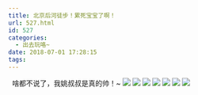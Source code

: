 ```yaml
---
title: 北京后河徒步！累死宝宝了啊！
url: 527.html
id: 527
categories:
  - 出去玩咯~
date: 2018-07-01 17:28:15
tags:
---
```


  啥都不说了，我姚叔叔是真的帅！~ [![](http://www.binkatherine.com/images/2018/08/IMG_2759-e1535362203891-225x300.jpg)](http://www.binkatherine.com/images/2018/08/IMG_2759.jpg) [![](http://www.binkatherine.com/images/2018/08/IMG_2767-300x225.jpg)](http://www.binkatherine.com/images/2018/08/IMG_2767.jpg) [![](http://www.binkatherine.com/images/2018/08/IMG_2766-300x225.jpg)](http://www.binkatherine.com/images/2018/08/IMG_2766.jpg) [![](http://www.binkatherine.com/images/2018/08/IMG_2765-300x225.jpg)](http://www.binkatherine.com/images/2018/08/IMG_2765.jpg) [![](http://www.binkatherine.com/images/2018/08/IMG_2764-300x225.jpg)](http://www.binkatherine.com/images/2018/08/IMG_2764.jpg) [![](http://www.binkatherine.com/images/2018/08/IMG_2761-e1535362150262-225x300.jpg)](http://www.binkatherine.com/images/2018/08/IMG_2761.jpg) [![](http://www.binkatherine.com/images/2018/08/IMG_2760-e1535362176164-225x300.jpg)](http://www.binkatherine.com/images/2018/08/IMG_2760.jpg)